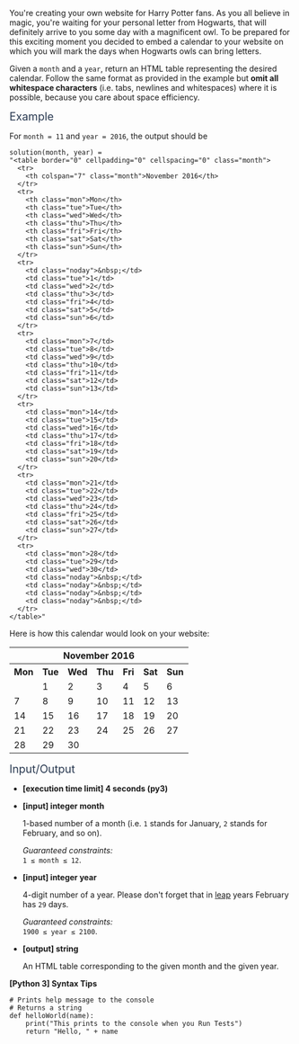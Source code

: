 <p>You're creating your own website for Harry Potter fans. As you all believe in magic, you're waiting for your personal letter from Hogwarts, that will definitely arrive to you some day with a magnificent owl. To be prepared for this exciting moment you decided to embed a calendar to your website on which you will mark the days when Hogwarts owls can bring letters.</p>
<p>Given a <code>month</code> and a <code>year</code>, return an HTML table representing the desired calendar. Follow the same format as provided in the example but <strong>omit all whitespace characters</strong> (i.e. tabs, newlines and whitespaces) where it is possible, because you care about space efficiency.</p>
<p><span class="markdown--header" style="color:#2b3b52;font-size:1.4em">Example</span></p>
<p>For <code>month = 11</code> and <code>year = 2016</code>, the output should be</p>
<pre><code>solution(month, year) =
"&lt;table border="0" cellpadding="0" cellspacing="0" class="month"&gt;
  &lt;tr&gt;
    &lt;th colspan="7" class="month"&gt;November 2016&lt;/th&gt;
  &lt;/tr&gt;
  &lt;tr&gt;
    &lt;th class="mon"&gt;Mon&lt;/th&gt;
    &lt;th class="tue"&gt;Tue&lt;/th&gt;
    &lt;th class="wed"&gt;Wed&lt;/th&gt;
    &lt;th class="thu"&gt;Thu&lt;/th&gt;
    &lt;th class="fri"&gt;Fri&lt;/th&gt;
    &lt;th class="sat"&gt;Sat&lt;/th&gt;
    &lt;th class="sun"&gt;Sun&lt;/th&gt;
  &lt;/tr&gt;
  &lt;tr&gt;
    &lt;td class="noday"&gt;&amp;nbsp;&lt;/td&gt;
    &lt;td class="tue"&gt;1&lt;/td&gt;
    &lt;td class="wed"&gt;2&lt;/td&gt;
    &lt;td class="thu"&gt;3&lt;/td&gt;
    &lt;td class="fri"&gt;4&lt;/td&gt;
    &lt;td class="sat"&gt;5&lt;/td&gt;
    &lt;td class="sun"&gt;6&lt;/td&gt;
  &lt;/tr&gt;
  &lt;tr&gt;
    &lt;td class="mon"&gt;7&lt;/td&gt;
    &lt;td class="tue"&gt;8&lt;/td&gt;
    &lt;td class="wed"&gt;9&lt;/td&gt;
    &lt;td class="thu"&gt;10&lt;/td&gt;
    &lt;td class="fri"&gt;11&lt;/td&gt;
    &lt;td class="sat"&gt;12&lt;/td&gt;
    &lt;td class="sun"&gt;13&lt;/td&gt;
  &lt;/tr&gt;
  &lt;tr&gt;
    &lt;td class="mon"&gt;14&lt;/td&gt;
    &lt;td class="tue"&gt;15&lt;/td&gt;
    &lt;td class="wed"&gt;16&lt;/td&gt;
    &lt;td class="thu"&gt;17&lt;/td&gt;
    &lt;td class="fri"&gt;18&lt;/td&gt;
    &lt;td class="sat"&gt;19&lt;/td&gt;
    &lt;td class="sun"&gt;20&lt;/td&gt;
  &lt;/tr&gt;
  &lt;tr&gt;
    &lt;td class="mon"&gt;21&lt;/td&gt;
    &lt;td class="tue"&gt;22&lt;/td&gt;
    &lt;td class="wed"&gt;23&lt;/td&gt;
    &lt;td class="thu"&gt;24&lt;/td&gt;
    &lt;td class="fri"&gt;25&lt;/td&gt;
    &lt;td class="sat"&gt;26&lt;/td&gt;
    &lt;td class="sun"&gt;27&lt;/td&gt;
  &lt;/tr&gt;
  &lt;tr&gt;
    &lt;td class="mon"&gt;28&lt;/td&gt;
    &lt;td class="tue"&gt;29&lt;/td&gt;
    &lt;td class="wed"&gt;30&lt;/td&gt;
    &lt;td class="noday"&gt;&amp;nbsp;&lt;/td&gt;
    &lt;td class="noday"&gt;&amp;nbsp;&lt;/td&gt;
    &lt;td class="noday"&gt;&amp;nbsp;&lt;/td&gt;
    &lt;td class="noday"&gt;&amp;nbsp;&lt;/td&gt;
  &lt;/tr&gt;
&lt;/table&gt;"
</code></pre>
<p>Here is how this calendar would look on your website:</p>
<table class="month">
<tr><th colspan="7" class="month">November 2016</th></tr>
<tr><th class="mon">Mon</th><th class="tue">Tue</th><th class="wed">Wed</th><th class="thu">Thu</th><th class="fri">Fri</th><th class="sat">Sat</th><th class="sun">Sun</th></tr>
<tr><td class="noday"> </td><td class="tue">1</td><td class="wed">2</td><td class="thu">3</td><td class="fri">4</td><td class="sat">5</td><td class="sun">6</td></tr>
<tr><td class="mon">7</td><td class="tue">8</td><td class="wed">9</td><td class="thu">10</td><td class="fri">11</td><td class="sat">12</td><td class="sun">13</td></tr>
<tr><td class="mon">14</td><td class="tue">15</td><td class="wed">16</td><td class="thu">17</td><td class="fri">18</td><td class="sat">19</td><td class="sun">20</td></tr>
<tr><td class="mon">21</td><td class="tue">22</td><td class="wed">23</td><td class="thu">24</td><td class="fri">25</td><td class="sat">26</td><td class="sun">27</td></tr>
<tr><td class="mon">28</td><td class="tue">29</td><td class="wed">30</td><td class="noday"> </td><td class="noday"> </td><td class="noday"> </td><td class="noday"> </td></tr>
</table>
<p><span class="markdown--header" style="color:#2b3b52;font-size:1.4em">Input/Output</span></p>
<ul>
<li>
<p><strong>[execution time limit] 4 seconds (py3)</strong></p>
</li>
<li>
<p><strong>[input] integer month</strong></p>
<p>1-based number of a month (i.e. <code>1</code> stands for January, <code>2</code> stands for February, and so on).</p>
<p><em>Guaranteed constraints:</em><br />
<code>1 ≤ month ≤ 12</code>.</p>
</li>
<li>
<p><strong>[input] integer year</strong></p>
<p>4-digit number of a year. Please don't forget that in <a href="keyword://leap" target="_blank">leap</a> years February has <code>29</code> days.</p>
<p><em>Guaranteed constraints:</em><br />
<code>1900 ≤ year ≤ 2100</code>.</p>
</li>
<li>
<p><strong>[output] string</strong></p>
<p>An HTML table corresponding to the given month and the given year.</p>
</li>
</ul>
<p><strong>[Python 3] Syntax Tips</strong></p>
<pre><code class="language-python"><span class="hljs-comment"># Prints help message to the console</span>
<span class="hljs-comment"># Returns a string</span>
<span class="hljs-keyword">def</span> <span class="hljs-title function_">helloWorld</span>(<span class="hljs-params">name</span>):
    <span class="hljs-built_in">print</span>(<span class="hljs-string">"This prints to the console when you Run Tests"</span>)
    <span class="hljs-keyword">return</span> <span class="hljs-string">"Hello, "</span> + name

</code></pre>
